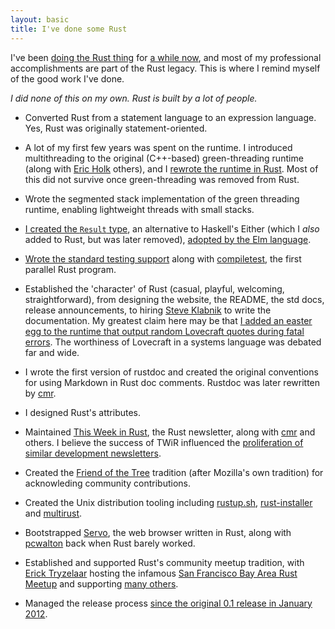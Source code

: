 ```yaml
---
layout: basic
title: I've done some Rust
---
```


I've been [doing the Rust thing](http://www.rust-lang.org/team.html)
for [a while
now](https://github.com/rust-lang/rust/commit/0633c7ae6e54edebde8421cef14267ad1ba1e30c),
and most of my professional accomplishments are part of the Rust
legacy. This is where I remind myself of the good work I've done.

*I did none of this on my own. Rust is built by a lot of people.*

* Converted Rust from a statement language to an expression
  language. Yes, Rust was originally statement-oriented.

* A lot of my first few years was spent on the runtime. I introduced
  multithreading to the original (C++-based) green-threading runtime
  (along with [Eric Holk](http://github.com/eholk) others), and I
  [rewrote the runtime in
  Rust](https://mail.mozilla.org/pipermail/rust-dev/2013-August/005158.html). Most
  of this did not survive once green-threading was removed from Rust.

* Wrote the segmented stack implementation of the green threading
  runtime, enabling lightweight threads with small stacks.

* [I created the `Result`
  type](https://github.com/rust-lang/rust/commit/c1092fb6d88efe51e42df3aae2a321cc669e12a0),
  an alternative to Haskell's Either (which I *also* added to Rust,
  but was later removed), [adopted by the Elm
  language](https://github.com/rust-lang/rust/commit/c1092fb6d88efe51e42df3aae2a321cc669e12a0).

* [Wrote the standard testing
  support](https://github.com/rust-lang/rust/commit/09982784c6ad1c78f9480c3c2c0c3a2b2bf7f969)
  along with
  [compiletest](https://github.com/rust-lang/rust/commit/2573fe7026eb696841acbba8f3d1c09e2224acf0),
  the first parallel Rust program.

* Established the 'character' of Rust (casual, playful, welcoming,
  straightforward), from designing the website, the README, the std
  docs, release announcements, to hiring [Steve
  Klabnik](http://www.steveklabnik.com/) to write the
  documentation. My greatest claim here may be that [I added an easter
  egg to the runtime that output random Lovecraft quotes during fatal
  errors](https://github.com/rust-lang/rust/issues/13871). The
  worthiness of Lovecraft in a systems language was debated far and
  wide.

* I wrote the first version of rustdoc and created the original
  conventions for using Markdown in Rust doc comments. Rustdoc was
  later rewritten by [cmr](http://github.com/cmr/).

* I designed Rust's attributes.

* Maintained [This Week in Rust](http://this-week-in-rust.org), the
  Rust newsletter, along with [cmr](http://github.com/cmr/) and
  others. I believe the success of TWiR influenced the [proliferation
  of similar development
  newsletters](http://lwn.net/Articles/650527/).

* Created the [Friend of the
  Tree](https://github.com/rust-lang/rust-wiki-backup/blob/master/Doc-friends-of-the-tree.md)
  tradition (after Mozilla's own tradition) for acknowleding community
  contributions.

* Created the Unix distribution tooling including
  [rustup.sh](http://github.com/rust-lang/rustup),
  [rust-installer](http://github.com/rust-lang/rust-installer) and
  [multirust](http://github.com/brson/multirust).

* Bootstrapped
  [Servo](https://github.com/servo/servo/graphs/contributors), the web
  browser written in Rust, along with
  [pcwalton](http://github.com/pcwalton) back when Rust barely worked.

* Established and supported Rust's community meetup tradition, with
  [Erick Tryzelaar](http://githtub.com/erickt) hosting the infamous
  [San Francisco Bay Area Rust
  Meetup](http://www.meetup.com/Rust-Bay-Area/) and supporting [many
  others](https://users.rust-lang.org/t/a-list-of-rust-1-0-launch-meetups/1171/16).

* Managed the release process [since the original 0.1
  release in January 2012](https://mail.mozilla.org/pipermail/rust-dev/2012-January/001256.html).

